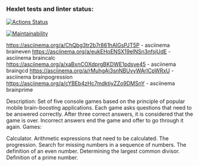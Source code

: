### Hexlet tests and linter status:
[![Actions Status](https://github.com/Fleur26/frontend-project-44/actions/workflows/hexlet-check.yml/badge.svg)](https://github.com/Fleur26/frontend-project-44/actions)

[![Maintainability](https://api.codeclimate.com/v1/badges/950ba58d80265ea44e71/maintainability)](https://codeclimate.com/github/Fleur26/frontend-project-44/maintainability)

https://asciinema.org/a/ChQbg3tr2b7r861hAlGsPJT5P - asciinema braineven
https://asciinema.org/a/eukEHoENSX19elNSn3nfsjUdE - asciinema braincalc
https://asciinema.org/a/xaBxnCOXdprgBKDWE1pdsye45 - asciinema braingcd
https://asciinema.org/a/rMuhgAi3snNBUvyWArICpWRxU - asciinema brainpogression
https://asciinema.org/a/cYBEb4zHc7mdktiyZZo9DMSnY - asciinema brainprime

Description:
Set of five console games based on the principle of popular mobile brain-boosting applications. Each game asks questions that need to be answered correctly. After three correct answers, it is considered that the game is over. Incorrect answers end the game and offer to go through it again. Games:

Calculator. Arithmetic expressions that need to be calculated.
The progression. Search for missing numbers in a sequence of numbers.
The definition of an even number.
Determining the largest common divisor.
Definition of a prime number.



